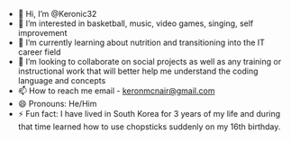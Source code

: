 - 👋 Hi, I’m @Keronic32
- 👀 I’m interested in basketball, music, video games, singing, self improvement
- 🌱 I’m currently learning about nutrition and transitioning into the IT career field
- 💞️ I’m looking to collaborate on social projects as well as any training or instructional work that will better help me understand the coding language and concepts
- 📫 How to reach me email - keronmcnair@gmail.com
- 😄 Pronouns: He/Him
- ⚡ Fun fact: I have lived in South Korea for 3 years of my life and during that time learned how to use chopsticks suddenly on my 16th birthday.

<!---
Keronic32/Keronic32 is a ✨ special ✨ repository because its `README.md` (this file) appears on your GitHub profile.
You can click the Preview link to take a look at your changes.
--->
